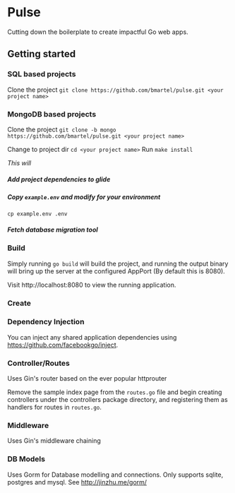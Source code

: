 # Pulse
Cutting down the boilerplate to create impactful Go web apps.

## Getting started

### SQL based projects
Clone the project `git clone https://github.com/bmartel/pulse.git <your project name>`

### MongoDB based projects
Clone the project `git clone -b mongo https://github.com/bmartel/pulse.git <your project name>`

Change to project dir `cd <your project name>`
Run `make install`

*This will*
##### Add project dependencies to glide
##### Copy `example.env` and modify for your environment

  `cp example.env .env`

##### Fetch database migration tool

### Build
Simply running `go build` will build the project, and running the output binary
will bring up the server at the configured AppPort (By default this is 8080).

Visit http://localhost:8080 to view the running application.

### Create

### Dependency Injection
You can inject any shared application dependencies using https://github.com/facebookgo/inject.

### Controller/Routes
Uses Gin's router based on the ever popular httprouter

Remove the sample index page from the `routes.go` file and begin creating controllers
under the controllers package directory, and registering them as handlers for routes
in `routes.go`.

### Middleware
Uses Gin's middleware chaining

### DB Models
Uses Gorm for Database modelling and connections. Only supports sqlite, postgres and mysql. See http://jinzhu.me/gorm/
